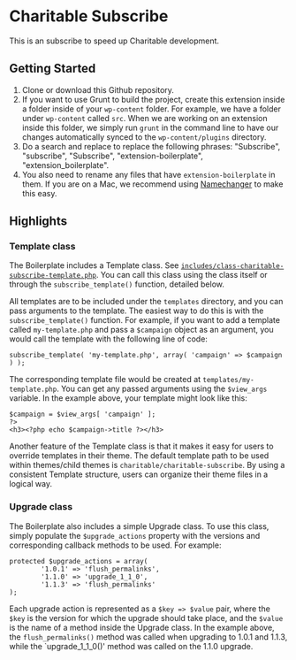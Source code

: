 # Charitable Subscribe
This is an subscribe to speed up Charitable development.

## Getting Started

1. Clone or download this Github repository.
2. If you want to use Grunt to build the project, create this extension inside a folder inside of your `wp-content` folder. For example, we have a folder under `wp-content` called `src`. When we are working on an extension inside this folder, we simply run `grunt` in the command line to have our changes automatically synced to the `wp-content/plugins` directory.
3. Do a search and replace to replace the following phrases: "Subscribe", "subscribe", "Subscribe", "extension-boilerplate", "extension_boilerplate". 
4. You also need to rename any files that have `extension-boilerplate` in them. If you are on a Mac, we recommend using [Namechanger](http://mrrsoftware.com/namechanger/) to make this easy.

## Highlights

### Template class 

The Boilerplate includes a Template class. See [`includes/class-charitable-subscribe-template.php`](https://github.com/Charitable/Charitable-Extension-Boilerplate/blob/master/includes/class-charitable-subscribe-template.php). You can call this class using the class itself or through the `subscribe_template()` function, detailed below. 

All templates are to be included under the `templates` directory, and you can pass arguments to the template. The easiest way to do this is with the `subscribe_template()` function. For example, if you want to add a template called `my-template.php` and pass a `$campaign` object as an argument, you would call the template with the following line of code:

    subscribe_template( 'my-template.php', array( 'campaign' => $campaign ) );

The corresponding template file would be created at `templates/my-template.php`. You can get any passed arguments using the `$view_args` variable. In the example above, your template might look like this: 

    $campaign = $view_args[ 'campaign' ];
    ?>
    <h3><?php echo $campaign->title ?></h3>
  
Another feature of the Template class is that it makes it easy for users to override templates in their theme. The default template path to be used within themes/child themes is `charitable/charitable-subscribe`. By using a consistent Template structure, users can organize their theme files in a logical way. 

### Upgrade class

The Boilerplate also includes a simple Upgrade class. To use this class, simply populate the `$upgrade_actions` property with the versions and corresponding callback methods to be used. For example:

    protected $upgrade_actions = array(
            '1.0.1' => 'flush_permalinks', 
            '1.1.0' => 'upgrade_1_1_0', 
            '1.1.3' => 'flush_permalinks'
    );

Each upgrade action is represented as a `$key => $value` pair, where the `$key` is the version for which the upgrade should take place, and the `$value` is the name of a method inside the Upgrade class. In the example above, the `flush_permalinks()` method was called when upgrading to 1.0.1 and 1.1.3, while the `upgrade_1_1_0()' method was called on the 1.1.0 upgrade.